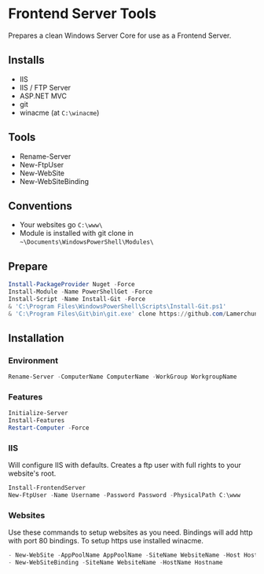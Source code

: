# Frontend Server Tools

Prepares a clean Windows Server Core for use as a Frontend Server.

## Installs

- IIS
- IIS / FTP Server
- ASP.NET MVC
- git
- winacme (at `C:\winacme`)

## Tools

- Rename-Server
- New-FtpUser
- New-WebSite
- New-WebSiteBinding

## Conventions

- Your websites go `C:\www\`
- Module is installed with git clone in `~\Documents\WindowsPowerShell\Modules\`

## Prepare

```powershell
Install-PackageProvider Nuget -Force
Install-Module -Name PowerShellGet -Force
Install-Script -Name Install-Git -Force
& 'C:\Program Files\WindowsPowerShell\Scripts\Install-Git.ps1'
& 'C:\Program Files\Git\bin\git.exe' clone https://github.com/Lamerchun/Powershell "$([Environment]::GetFolderPath("User"))\Documents\WindowsPowerShell\Modules\Frontend-Server-Tools"
```

## Installation

### Environment

```powershell
Rename-Server -ComputerName ComputerName -WorkGroup WorkgroupName
```

### Features

```powershell
Initialize-Server
Install-Features
Restart-Computer -Force
```

### IIS

Will configure IIS with defaults. Creates a ftp user with full rights to your website's root.

```powershell
Install-FrontendServer
New-FtpUser -Name Username -Password Password -PhysicalPath C:\www
```

### Websites

Use these commands to setup websites as you need. Bindings will add http with port 80 bindings. To setup https use installed winacme.

```powershell
- New-WebSite -AppPoolName AppPoolName -SiteName WebsiteName -Host Hostname
- New-WebSiteBinding -SiteName WebsiteName -HostName Hostname
```
